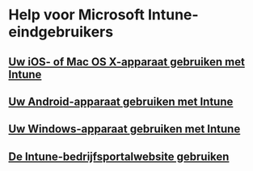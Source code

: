 # Help voor Microsoft Intune-eindgebruikers
## [Uw iOS- of Mac OS X-apparaat gebruiken met Intune](using-your-ios-or-mac-os-x-device-with-intune.md)
## [Uw Android-apparaat gebruiken met Intune](using-your-android-device-with-intune.md)
## [Uw Windows-apparaat gebruiken met Intune](using-your-windows-device-with-intune.md)
## [De Intune-bedrijfsportalwebsite gebruiken](using-the-intune-company-portal-website.md)


<!--HONumber=Nov16_HO4-->


